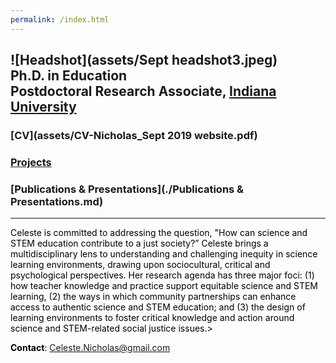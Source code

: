 ```yaml
---
permalink: /index.html
---
```

![Headshot](assets/Sept headshot3.jpeg) <br>
**Ph.D. in Education** <br>
**Postdoctoral Research Associate,** [Indiana University](https://crlt.indiana.edu/people/index.html) <br>
----
### [CV](assets/CV-Nicholas_Sept 2019 website.pdf)
### [Projects](./Projects.md)
### [Publications & Presentations](./Publications & Presentations.md)
----
<font color="black">Celeste is committed to addressing the question, "How can science and STEM education contribute to a just society?” Celeste brings a multidisciplinary lens to understanding and challenging inequity in science learning environments, drawing upon sociocultural, critical and psychological perspectives. Her research agenda has three major foci: (1) how teacher knowledge and practice support equitable science and STEM learning, (2) the ways in which community partnerships can enhance access to authentic science and STEM education; and (3) the design of learning environments to foster critical knowledge and action around science and STEM-related social justice issues.>

**Contact**: Celeste.Nicholas@gmail.com

